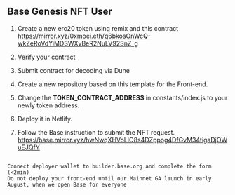 ## Base Genesis NFT User
1. Create a new erc20 token using remix and this contract
https://mirror.xyz/0xmoei.eth/q6bkosOnWcQ-wkZeRoVdYiMDSWXvBeR2NuLV92SnZ_g
2. Verify your contract
3. Submit contract for decoding via Dune
4. Create a new repository based on this template for the Front-end.
5. Change the **TOKEN_CONTRACT_ADDRESS** in constants/index.js to your newly token address.
 
7. Deploy it in Netlify.

9. Follow the Base instruction to submit the NFT request.
https://base.mirror.xyz/hwNwqXHVoLlO8s4DZppog4DfGvM34tigaDjOWuEJQfY

```

Connect deployer wallet to builder.base.org and complete the form (<2min)
Do not deploy your front-end until our Mainnet GA launch in early August, when we open Base for everyone
```
